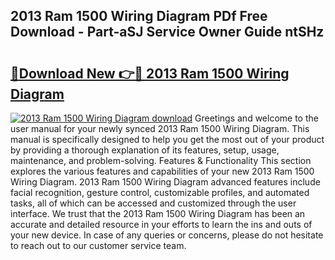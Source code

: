 ## 2013 Ram 1500 Wiring Diagram PDf Free Download - Part-aSJ Service Owner Guide ntSHz

# <h2><a href="http://dfkq7vo.blite.top/?on=2013+Ram+1500+Wiring+Diagram">🔗Download New 👉🔴 2013 Ram 1500 Wiring Diagram</a></h2>

[![2013 Ram 1500 Wiring Diagram download](https://i.imgur.com/lujVjoI.png)](http://dfkq7vo.blite.top/?on=2013+Ram+1500+Wiring+Diagram)
Greetings and welcome to the user manual for your newly synced 2013 Ram 1500 Wiring Diagram. This manual is specifically designed to help you get the most out of your product by providing a thorough explanation of its features, setup, usage, maintenance, and problem-solving. Features & Functionality This section explores the various features and capabilities of your new 2013 Ram 1500 Wiring Diagram. 2013 Ram 1500 Wiring Diagram advanced features include facial recognition, gesture control, customizable profiles, and automated tasks, all of which can be accessed and customized through the user interface. We trust that the 2013 Ram 1500 Wiring Diagram has been an accurate and detailed resource in your efforts to learn the ins and outs of your new device. In case of any queries or concerns, please do not hesitate to reach out to our customer service team.
